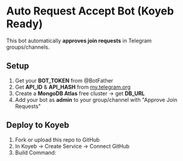 # Auto Request Accept Bot (Koyeb Ready)

This bot automatically **approves join requests** in Telegram groups/channels.

## Setup

1. Get your **BOT_TOKEN** from @BotFather
2. Get **API_ID** & **API_HASH** from [my.telegram.org](https://my.telegram.org)
3. Create a **MongoDB Atlas** free cluster → get **DB_URL**
4. Add your bot as **admin** to your group/channel with "Approve Join Requests"

## Deploy to Koyeb

1. Fork or upload this repo to GitHub
2. In Koyeb → Create Service → Connect GitHub
3. Build Command:
